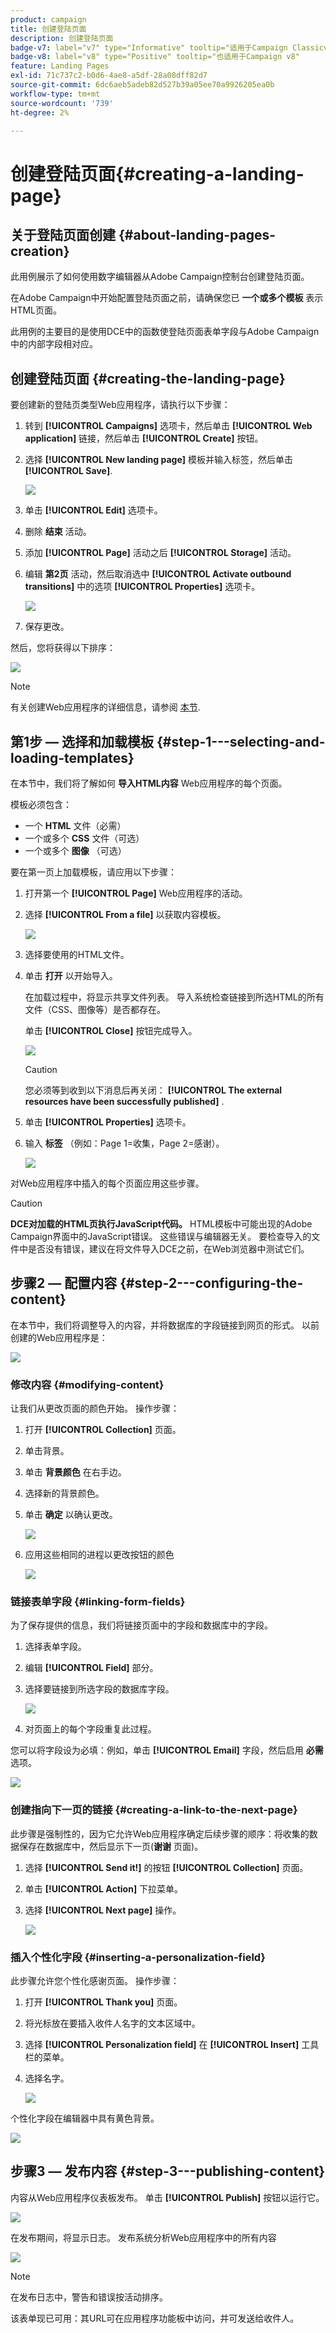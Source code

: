 ```yaml
---
product: campaign
title: 创建登陆页面
description: 创建登陆页面
badge-v7: label="v7" type="Informative" tooltip="适用于Campaign Classicv7"
badge-v8: label="v8" type="Positive" tooltip="也适用于Campaign v8"
feature: Landing Pages
exl-id: 71c737c2-b0d6-4ae8-a5df-28a08dff82d7
source-git-commit: 6dc6aeb5adeb82d527b39a05ee70a9926205ea0b
workflow-type: tm+mt
source-wordcount: '739'
ht-degree: 2%

---
```


# 创建登陆页面{#creating-a-landing-page}



## 关于登陆页面创建 {#about-landing-pages-creation}

此用例展示了如何使用数字编辑器从Adobe Campaign控制台创建登陆页面。

在Adobe Campaign中开始配置登陆页面之前，请确保您已 **一个或多个模板** 表示HTML页面。

此用例的主要目的是使用DCE中的函数使登陆页面表单字段与Adobe Campaign中的内部字段相对应。

## 创建登陆页面 {#creating-the-landing-page}

要创建新的登陆页类型Web应用程序，请执行以下步骤：

1. 转到 **[!UICONTROL Campaigns]** 选项卡，然后单击 **[!UICONTROL Web application]** 链接，然后单击 **[!UICONTROL Create]** 按钮。
1. 选择 **[!UICONTROL New landing page]** 模板并输入标签，然后单击 **[!UICONTROL Save]**.

   ![](assets/dce_uc1_newlandingpage.png)

1. 单击 **[!UICONTROL Edit]** 选项卡。
1. 删除 **结束** 活动。
1. 添加 **[!UICONTROL Page]** 活动之后 **[!UICONTROL Storage]** 活动。
1. 编辑 **第2页** 活动，然后取消选中 **[!UICONTROL Activate outbound transitions]** 中的选项 **[!UICONTROL Properties]** 选项卡。

   ![](assets/dce_uc1_transition.png)

1. 保存更改。

然后，您将获得以下排序：

![](assets/dce_uc1_edition_activity.png)

>[!NOTE]
>
>有关创建Web应用程序的详细信息，请参阅 [本节](creating-a-new-web-application.md).

## 第1步 — 选择和加载模板 {#step-1---selecting-and-loading-templates}

在本节中，我们将了解如何 **导入HTML内容** Web应用程序的每个页面。

模板必须包含：

* 一个 **HTML** 文件（必需）
* 一个或多个 **CSS** 文件（可选）
* 一个或多个 **图像** （可选）

要在第一页上加载模板，请应用以下步骤：

1. 打开第一个 **[!UICONTROL Page]** Web应用程序的活动。
1. 选择 **[!UICONTROL From a file]** 以获取内容模板。

   ![](assets/dce_uc1_selectmodel.png)

1. 选择要使用的HTML文件。
1. 单击 **打开** 以开始导入。

   在加载过程中，将显示共享文件列表。 导入系统检查链接到所选HTML的所有文件（CSS、图像等）是否都存在。

   单击 **[!UICONTROL Close]** 按钮完成导入。

   ![](assets/dce_uc1_import.png)

   >[!CAUTION]
   >
   >您必须等到收到以下消息后再关闭： **[!UICONTROL The external resources have been successfully published]** .

1. 单击 **[!UICONTROL Properties]** 选项卡。
1. 输入 **标签** （例如：Page 1=收集，Page 2=感谢）。

   ![](assets/dce_uc1_pagelabel.png)

对Web应用程序中插入的每个页面应用这些步骤。

>[!CAUTION]
>
>**DCE对加载的HTML页执行JavaScript代码。** HTML模板中可能出现的Adobe Campaign界面中的JavaScript错误。 这些错误与编辑器无关。 要检查导入的文件中是否没有错误，建议在将文件导入DCE之前，在Web浏览器中测试它们。

## 步骤2 — 配置内容 {#step-2---configuring-the-content}

在本节中，我们将调整导入的内容，并将数据库的字段链接到网页的形式。 以前创建的Web应用程序是：

![](assets/dce_uc1_lp_enchainement.png)

### 修改内容 {#modifying-content}

让我们从更改页面的颜色开始。 操作步骤：

1. 打开 **[!UICONTROL Collection]** 页面。
1. 单击背景。
1. 单击 **背景颜色** 在右手边。
1. 选择新的背景颜色。
1. 单击 **确定** 以确认更改。

   ![](assets/dce_uc1_changecolor.png)

1. 应用这些相同的进程以更改按钮的颜色

   ![](assets/dce_uc1_finalcolor.png)

### 链接表单字段 {#linking-form-fields}

为了保存提供的信息，我们将链接页面中的字段和数据库中的字段。

1. 选择表单字段。
1. 编辑 **[!UICONTROL Field]** 部分。
1. 选择要链接到所选字段的数据库字段。

   ![](assets/dce_uc1_mapping.png)

1. 对页面上的每个字段重复此过程。

您可以将字段设为必填：例如，单击 **[!UICONTROL Email]** 字段，然后启用 **必需** 选项。

![](assets/dce_uc1_fieldmandatory.png)

### 创建指向下一页的链接 {#creating-a-link-to-the-next-page}

此步骤是强制性的，因为它允许Web应用程序确定后续步骤的顺序：将收集的数据保存在数据库中，然后显示下一页(**谢谢** 页面)。

1. 选择 **[!UICONTROL Send it!]** 的按钮 **[!UICONTROL Collection]** 页面。
1. 单击 **[!UICONTROL Action]** 下拉菜单。
1. 选择 **[!UICONTROL Next page]** 操作。

   ![](assets/dce_uc1_actionbouton.png)

### 插入个性化字段 {#inserting-a-personalization-field}

此步骤允许您个性化感谢页面。 操作步骤：

1. 打开 **[!UICONTROL Thank you]** 页面。
1. 将光标放在要插入收件人名字的文本区域中。
1. 选择 **[!UICONTROL Personalization field]** 在 **[!UICONTROL Insert]** 工具栏的菜单。
1. 选择名字。

   ![](assets/dce_uc1_persochamp.png)

个性化字段在编辑器中具有黄色背景。

![](assets/dce_uc1_edit_champperso.png)

## 步骤3 — 发布内容 {#step-3---publishing-content}

内容从Web应用程序仪表板发布。 单击 **[!UICONTROL Publish]** 按钮以运行它。

![](assets/dce_uc1_pub_dashboard.png)

在发布期间，将显示日志。 发布系统分析Web应用程序中的所有内容

![](assets/dce_uc1_pub_dashboard_journal.png)

>[!NOTE]
>
>在发布日志中，警告和错误按活动排序。

该表单现已可用：其URL可在应用程序功能板中访问，并可发送给收件人。
